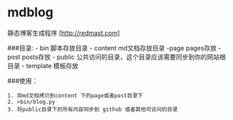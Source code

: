 mdblog
======

静态博客生成程序
[http://redmast.com]

###目录:
    - bin 脚本存放目录
    - content md文档存放目录
        -page pages存放
        -post posts存放
    - public 公共访问的目录，这个目录应该需要同步到你的网站根目录
    - template 模板存放

###使用：
    
    1. 将md文档拷贝到content 下的page或者post目录下
    2. >bin/blog.py
    3. 将public目录下的所有内容同步到 github 或者其他可访问的目录
